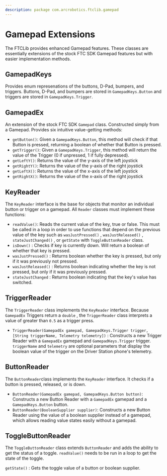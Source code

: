 ```yaml
---
description: package com.arcrobotics.ftclib.gamepad
---
```


# Gamepad Extensions

The FTCLib provides enhanced Gamepad features. These classes are essentially extensions of the stock FTC SDK Gamepad features but with easier implementation methods.

## GamepadKeys

Provides enum represenations of the buttons, D-Pad, bumpers, and triggers. Buttons, D-Pad, and bumpers are stored in `GamepadKeys.Button` and triggers are stored in `GamepadKeys.Trigger`.

## GamepadEx

An extension of the stock FTC SDK `Gamepad` class. Constructed simply from a Gamepad. Provides six intuitive value-getting methods:

* `getButton()`: Given a `GamepadKeys.Button`, this method will check if that Button is pressed, returning a boolean of whether that Button is pressed.
* `getTrigger()`: Given a `GamepadKeys.Trigger`, this method will return the value of the Trigger \(0 if unpressed, 1 if fully depressed\).
* `getLeftY()`: Returns the value of the y-axis of the left joystick
* `getRightY()`: Returns the value of the y-axis of the right joystick
* `getLeftX()`: Returns the value of the x-axis of the left joystick
* `getRightX()`: Returns the value of the x-axis of the right joystick

## KeyReader

The `KeyReader` interface is the base for objects that monitor an individual button or trigger on a gamepad. All `Reader` classes must implement these functions:

* `readValue()`: Reads the current value of the key, true or false. This must be called in a loop in order to use functions that depend on the previous value of the key such as `wasJustPressed()` , `wasJustReleased()` , `stateJustChanged()` , or `getState` with `ToggleButtonReader` class. 
* `isDown()` : Checks if key is currently down. Will return a boolean of whether that key is pressed.
* `wasJustPressed()` : Returns boolean whether the key is pressed, but only if it was previously not pressed. 
* `wasJustReleased()` : Returns boolean indicating whether the key is not pressed, but only if it was previously pressed. 
* `stateJustChanged` : Returns boolean indicating that the key's value has switched. 

 



## TriggerReader

The `TriggerReader` class implements the `KeyReader` interface. Because `GamepadEx` Triggers return a `double` , the `TriggerReader` class interprets a value of greater than `0.5` as a trigger press.

* `TriggerReader(GamepadEx gamepad, GamepadKeys.Trigger trigger, [String triggerName, Telemetry telemetry])` : Constructs a new Trigger Reader with a `GamepadEx` gamepad and `GamepadKeys.Trigger` trigger. `triggerName` and `telemetry` are optional parameters that display the boolean value of the trigger on the Driver Station phone's telemetry.





## ButtonReader

The `ButtonReader`class implements the `KeyReader` interface. It checks if a button is pressed, released, or is down.

* `ButtonReader(GamepadEx gamepad, GamepadKeys.Button button)`: Constructs a new Button Reader with a `GamepadEx` gamepad and a `GamepadKeys.Button` button. 
* `ButtonReader(BooleanSupplier supplier)`: Constructs a new Button Reader using the value of a boolean supplier instead of a gamepad, which allows reading value states easily without a gamepad.

## ToggleButtonReader

The `ToggleButtonReader` class extends `ButtonReader` and adds the ability to get the status of a toggle. `readValue()` needs to be run in a loop to get the state of the toggle.

`getState()` : Gets the toggle value of a button or boolean supplier.

